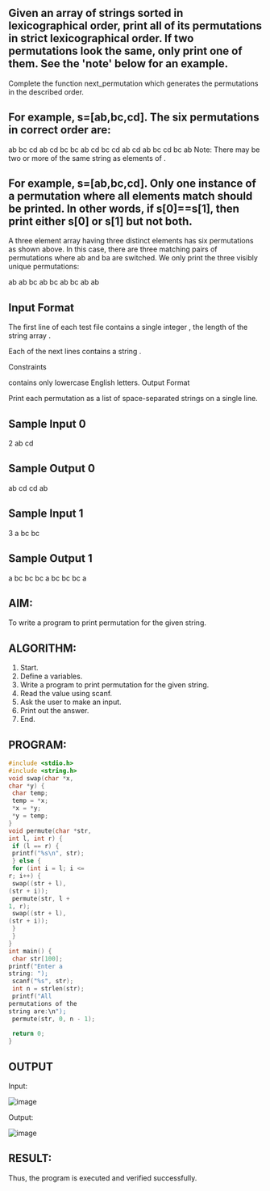 ## Given an array of strings sorted in lexicographical order, print all of its permutations in strict lexicographical order. If two permutations look the same, only print one of them. See the 'note' below for an example.

Complete the function next_permutation which generates the permutations in the described order.

## For example, s=[ab,bc,cd]. The six permutations in correct order are:

ab bc cd
ab cd bc
bc ab cd
bc cd ab
cd ab bc
cd bc ab
Note: There may be two or more of the same string as elements of .
## For example, s=[ab,bc,cd]. Only one instance of a permutation where all elements match should be printed. In other words, if s[0]==s[1], then print either s[0]  or s[1] but not both.

A three element array having three distinct elements has six permutations as shown above. In this case, there are three matching pairs of permutations where ab and ba are switched. We only print the three visibly unique permutations:

ab ab bc
ab bc ab
bc ab ab
## Input Format

The first line of each test file contains a single integer , the length of the string array .

Each of the next  lines contains a string .

Constraints

 contains only lowercase English letters.
Output Format

Print each permutation as a list of space-separated strings on a single line.

## Sample Input 0

2
ab
cd
## Sample Output 0

ab cd
cd ab
## Sample Input 1

3
a
bc
bc
## Sample Output 1

a bc bc
bc a bc
bc bc a
## AIM:
To write a program to print permutation for the given string.
## ALGORITHM:
1. Start.
2. Define a variables.
3. Write a program to print permutation for the given string.
4. Read the value using scanf.
5. Ask the user to make an input.
6. Print out the answer.
7. End.
## PROGRAM:
```c
#include <stdio.h>
#include <string.h>
void swap(char *x, 
char *y) {
 char temp;
 temp = *x;
 *x = *y;
 *y = temp;
}
void permute(char *str, 
int l, int r) {
 if (l == r) {
 printf("%s\n", str);
 } else {
 for (int i = l; i <= 
r; i++) {
 swap((str + l), 
(str + i)); 
 permute(str, l + 
1, r); 
 swap((str + l), 
(str + i)); 
 }
 }
}
int main() {
 char str[100];
printf("Enter a 
string: ");
 scanf("%s", str);
 int n = strlen(str);
 printf("All 
permutations of the 
string are:\n");
 permute(str, 0, n - 1);
 
 return 0;
}
```
## OUTPUT
Input:

![image](https://github.com/user-attachments/assets/071b5d76-699a-4161-9980-ef45d0eb3e84)

Output:

![image](https://github.com/user-attachments/assets/07b0daf2-5aae-424b-9e1d-1e43a0882ea5)

## RESULT:
Thus, the program is executed and verified successfully.

